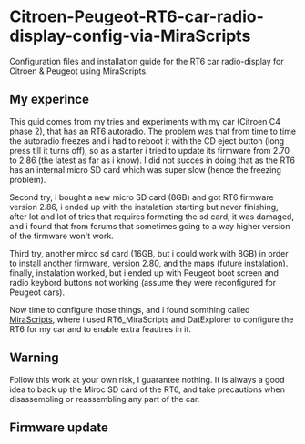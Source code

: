 
# Citroen-Peugeot-RT6-car-radio-display-config-via-MiraScripts
Configuration files and installation guide for the RT6 car radio-display for Citroen &amp; Peugeot using MiraScripts.

## My experince 
This guid comes from my tries and experiments with my car (Citroen C4 phase 2), that has an RT6 autoradio. The problem was that from time to time the autoradio freezes and i had to reboot it with the CD eject button (long press till it turns off), so as a starter i tried to update its firmware from 2.70 to 2.86 (the latest as far as i know). I did not succes in doing that as the RT6 has an internal micro SD card which was super slow (hence the freezing problem). 

Second try, i bought a new micro SD card (8GB) and got RT6 firmware version 2.86, i ended up with the instalation starting but never finishing, after lot and lot of tries that requires formating the sd card, it was damaged, and i found that from forums that sometimes going to a way higher version of the firmware won't work. 

Third try, another mirco sd card (16GB, but i could work with 8GB) in order to install another firmware, version 2.80, and the maps (future instalation). finally, instalation worked, but i ended up with Peugeot boot screen and radio keybord buttons not working (assume they were reconfigured for Peugeot cars).

Now time to configure those things, and i found somthing called [MiraScripts](http://mira308sw.altervista.org/fr/index.htm), where i used RT6_MiraScripts and DatExplorer to configure the RT6 for my car and to enable extra feautres in it.

## Warning
Follow this work at your own risk, I guarantee nothing. It is always a good idea to back up the Miroc SD card of the RT6, and take precautions when disassembling or reassembling any part of the car.

## Firmware update




